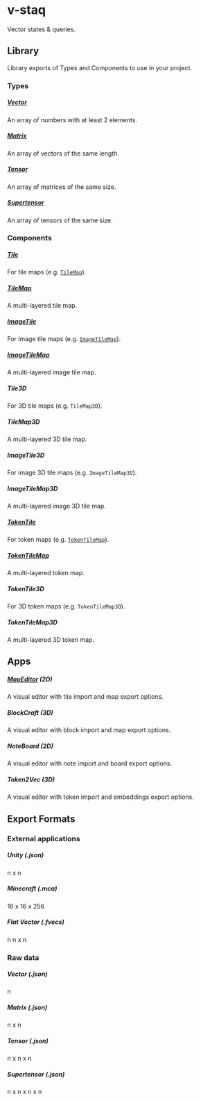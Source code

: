 # v-staq

Vector states & queries.

## Library

Library exports of Types and Components to use in your project.

### Types

##### [Vector](https://github.com/bennyschmidt/v-staq/blob/main/src/types/Vector/index.js)

An array of numbers with at least 2 elements.

##### [Matrix](https://github.com/bennyschmidt/v-staq/blob/main/src/types/Matrix/index.js)

An array of vectors of the same length.

##### [Tensor](https://github.com/bennyschmidt/v-staq/blob/main/src/types/Tensor/index.js)

An array of matrices of the same size.

##### [Supertensor](https://github.com/bennyschmidt/v-staq/blob/main/src/types/Supertensor/index.js)

An array of tensors of the same size.

### Components

##### [Tile](https://github.com/bennyschmidt/v-staq/blob/main/src/components/Tile/index.js)

For tile maps (e.g. [`TileMap`](https://github.com/bennyschmidt/v-staq/blob/main/src/components/TileMap/index.js)).

##### [TileMap](https://github.com/bennyschmidt/v-staq/blob/main/src/components/TileMap/index.js)

A multi-layered tile map.

##### [ImageTile](https://github.com/bennyschmidt/v-staq/blob/main/src/components/ImageTile/index.js)

For image tile maps (e.g. [`ImageTileMap`](https://github.com/bennyschmidt/v-staq/blob/main/src/components/ImageTileMap/index.js)).

##### [ImageTileMap](https://github.com/bennyschmidt/v-staq/blob/main/src/components/ImageTileMap/index.js)

A multi-layered image tile map.

##### Tile3D

For 3D tile maps (e.g. `TileMap3D`).

##### TileMap3D

A multi-layered 3D tile map.

##### ImageTile3D

For image 3D tile maps (e.g. `ImageTileMap3D`).

##### ImageTileMap3D

A multi-layered image 3D tile map.

##### [TokenTile](https://github.com/bennyschmidt/v-staq/blob/main/src/components/TokenTile/index.js)

For token maps (e.g. [`TokenTileMap`](https://github.com/bennyschmidt/v-staq/blob/main/src/components/TokenTileMap/index.js)).

##### [TokenTileMap](https://github.com/bennyschmidt/v-staq/blob/main/src/components/TokenTileMap/index.js)

A multi-layered token map.

##### TokenTile3D

For 3D token maps (e.g. `TokenTileMap3D`).

##### TokenTileMap3D

A multi-layered 3D token map.

## Apps

##### [MapEditor](https://github.com/bennyschmidt/v-staq/blob/main/src/apps/MapEditor/index.js) (2D)

A visual editor with tile import and map export options.

##### BlockCraft (3D)

A visual editor with block import and map export options.

##### NoteBoard (2D)

A visual editor with note import and board export options.

##### Token2Vec (3D)

A visual editor with token import and embeddings export options.

## Export Formats

### External applications

##### Unity (.json)

n x n

##### Minecraft (.mca)

16 x 16 x 256

##### Flat Vector (.fvecs)

n
n x n

### Raw data

##### Vector (.json)

n

##### Matrix (.json)

n x n

##### Tensor (.json)

n x n x n

##### Supertensor (.json)

n x n x n x n
